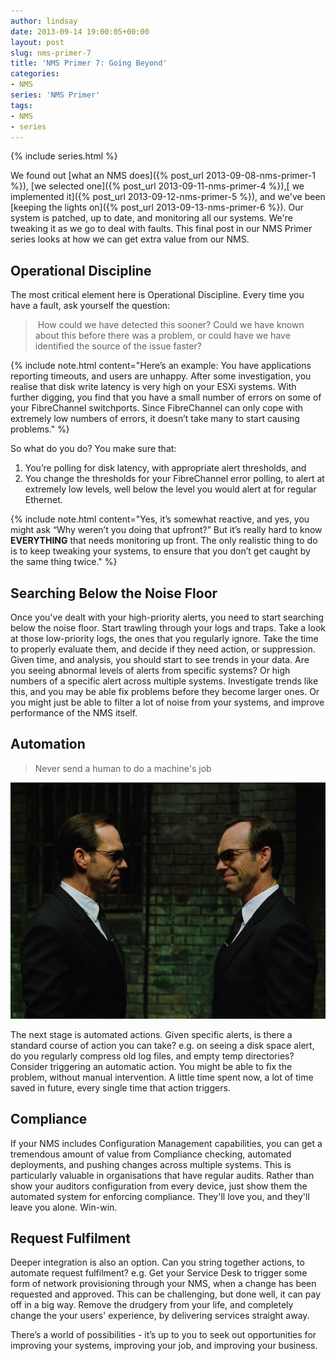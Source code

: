 ```yaml
---
author: lindsay
date: 2013-09-14 19:00:05+00:00
layout: post
slug: nms-primer-7
title: 'NMS Primer 7: Going Beyond'
categories:
- NMS
series: 'NMS Primer'
tags:
- NMS
- series
---
```


{% include series.html %}

We found out [what an NMS does]({% post_url 2013-09-08-nms-primer-1 %}), [we selected one]({% post_url 2013-09-11-nms-primer-4 %}),[ we implemented it]({% post_url 2013-09-12-nms-primer-5 %}), and we've been [keeping the lights on]({% post_url 2013-09-13-nms-primer-6 %}). Our system is patched, up to date, and monitoring all our systems. We're tweaking it as we go to deal with faults. This final post in our NMS Primer series looks at how we can get extra value from our NMS.

## Operational Discipline

The most critical element here is Operational Discipline. Every time you have a fault, ask yourself the question:

> How could we have detected this sooner? Could we have known about this before there was a problem, or could have we have identified the source of the issue faster?

{% include note.html content="Here’s an example: You have applications reporting timeouts, and users are unhappy. After some investigation, you realise that disk write latency is very high on your ESXi systems. With further digging, you find that you have a small number of errors on some of your FibreChannel switchports. Since FibreChannel can only cope with extremely low numbers of errors, it doesn’t take many to start causing problems." %}

So what do you do? You make sure that:

1. You’re polling for disk latency, with appropriate alert thresholds, and
2. You change the thresholds for your FibreChannel error polling, to alert at extremely low levels, well below the level you would alert at for regular Ethernet.

{% include note.html content="Yes, it’s somewhat reactive, and yes, you might ask “Why weren’t you doing that upfront?” But it’s really hard to know **EVERYTHING** that needs monitoring up front. The only realistic thing to do is to keep tweaking your systems, to ensure that you don’t get caught by the same thing twice." %}

## Searching Below the Noise Floor

Once you've dealt with your high-priority alerts, you need to start searching below the noise floor. Start trawling through your logs and traps. Take a look at those low-priority logs, the ones that you regularly ignore. Take the time to properly evaluate them, and decide if they need action, or suppression. Given time, and analysis, you should start to see trends in your data. Are you seeing abnormal levels of alerts from specific systems? Or high numbers of a specific alert across multiple systems. Investigate trends like this, and you may be able fix problems before they become larger ones. Or you might just be able to filter a lot of noise from your systems, and improve performance of the NMS itself.

## Automation

> Never send a human to do a machine's job

[![Agent Smith](/assets/2013/09/agent-smith.jpg)](/assets/2013/09/agent-smith.jpg)

The next stage is automated actions. Given specific alerts, is there a standard course of action you can take? e.g. on seeing a disk space alert, do you regularly compress old log files, and empty temp directories? Consider triggering an automatic action. You might be able to fix the problem, without manual intervention. A little time spent now, a lot of time saved in future, every single time that action triggers.

## Compliance

If your NMS includes Configuration Management capabilities, you can get a tremendous amount of value from Compliance checking, automated deployments, and pushing changes across multiple systems. This is particularly valuable in organisations that have regular audits. Rather than show your auditors configuration from every device, just show them the automated system for enforcing compliance. They'll love you, and they'll leave you alone. Win-win.

## Request Fulfilment

Deeper integration is also an option. Can you string together actions, to automate request fulfilment? e.g. Get your Service Desk to trigger some form of network provisioning through your NMS, when a change has been requested and approved. This can be challenging, but done well, it can pay off in a big way. Remove the drudgery from your life, and completely change the your users' experience, by delivering services straight away.

There’s a world of possibilities - it’s up to you to seek out opportunities for improving your systems, improving your job, and improving your business.
